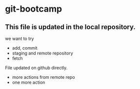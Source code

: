 # git-bootcamp

## This file is updated in the local repository.

we want to try 
* add, commit
* staging and remote repository
* fetch

File updated on github directly.
* more actions from remote repo
* one more action
